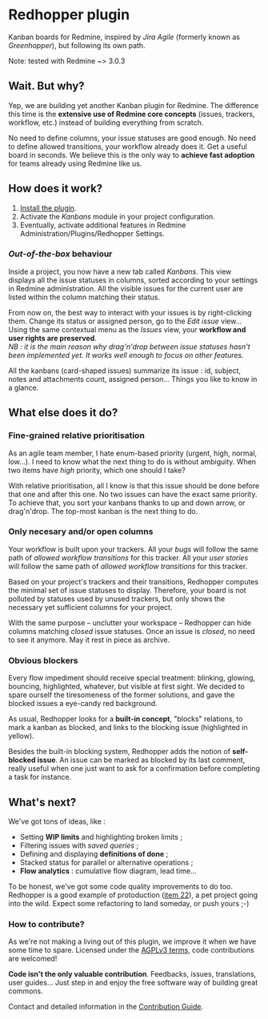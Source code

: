 # Redhopper plugin

Kanban boards for Redmine, inspired by *Jira Agile* (formerly known as *Greenhopper*), but following its own path.

Note: tested with Redmine ~> 3.0.3

## Wait. But why?

Yep, we are building yet another Kanban plugin for Redmine. The difference this time is the **extensive use of Redmine core concepts** (issues, trackers, workflow, etc.) instead of building everything from scratch.

No need to define columns, your issue statuses are good enough. No need to define allowed transitions, your workflow already does it. Get a useful board in seconds. We believe this is the only way to **achieve fast adoption** for teams already using Redmine like us.

## How does it work?

1. [Install the plugin](http://www.redmine.org/projects/redmine/wiki/Plugins#Installing-a-plugin).
2. Activate the *Kanbans* module in your project configuration.
3. Eventually, activate additional features in Redmine Administration/Plugins/Redhopper Settings.

### *Out-of-the-box* behaviour

Inside a project, you now have a new tab called *Kanbans*. This view displays all the issue statuses in columns, sorted according to your settings in Redmine administration. All the visible issues for the current user are listed within the column matching their status.

From now on, the best way to interact with your issues is by right-clicking them. Change its status or assigned person, go to the *Edit issue* view… Using the same contextual menu as the *Issues* view, your **workflow and user rights are preserved**.  
*NB : it is the main reason why drag'n'drop between issue statuses hasn't been implemented yet. It works well enough to focus on other features.*

All the kanbans (card-shaped issues) summarize its issue : id, subject, notes and attachments count, assigned person… Things you like to know in a glance.

## What else does it do?

### Fine-grained relative prioritisation

As an agile team member, I hate enum-based priority (urgent, high, normal, low…). I need to know what the next thing to do is without ambiguity. When two items have *high* priority, which one should I take?

With relative prioritisation, all I know is that this issue should be done before that one and after this one. No two issues can have the exact same priority. To achieve that, you sort your kanbans thanks to up and down arrow, or drag'n'drop. The top-most kanban is the next thing to do.

### Only necesary and/or open columns

Your workflow is built upon your trackers. All your *bugs* will follow the same path of *allowed workflow transitions* for this tracker. All your *user stories* will follow the same path of *allowed workflow transitions* for this tracker.

Based on your project's trackers and their transitions, Redhopper computes the minimal set of issue statuses to display. Therefore, your board is not polluted by statuses used by unused trackers, but only shows the necessary yet sufficient columns for your project.

With the same purpose – unclutter your workspace – Redhopper can hide columns matching *closed* issue statuses. Once an issue is *closed*, no need to see it anymore. May it rest in piece as archive.

### Obvious blockers

Every flow impediment should receive special treatment: blinking, glowing, bouncing, highlighted, whatever, but visible at first sight. We decided to spare ourself the tiresomeness of the former solutions, and gave the blocked issues a eye-candy red background.

As usual, Redhopper looks for a **built-in concept**, "blocks" relations, to mark a kanban as blocked, and links to the blocking issue (highlighted in yellow).

Besides the built-in blocking system, Redhopper adds the notion of **self-blocked issue**. An issue can be marked as blocked by its last comment, really useful when one just want to ask for a confirmation before completing a task for instance.

## What's next?

We've got tons of ideas, like :
* Setting **WIP limits** and highlighting broken limits ;
* Filtering issues with *saved queries* ;
* Defining and displaying **definitions of done** ;
* Stacked status for parallel or alternative operations ;
* **Flow analytics** : cumulative flow diagram, lead time…

To be honest, we've got some code quality improvements to do too. Redhopper is a good example of protoduction ([item 22](http://blog.codinghorror.com/new-programming-jargon/)), a pet project going into the wild. Expect some refactoring to land someday, or push yours ;-)

### How to contribute?

As we're not making a living out of this plugin, we improve it when we have some time to spare. Licensed under the [AGPLv3 terms](LICENSE.txt), code contributions are welcomed!

**Code isn't the only valuable contribution**. Feedbacks, issues, translations, user guides… Just step in and enjoy the free software way of building great commons.

Contact and detailed information in the [Contribution Guide](CONTRIBUTING.md).
